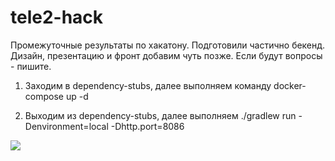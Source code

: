 # tele2-hack

Промежуточные результаты по хакатону. Подготовили частично бекенд. Дизайн, презентацию и фронт добавим чуть позже. Если будут вопросы - пишите.

1. Заходим в dependency-stubs, далее выполняем команду docker-compose up -d

2. Выходим из dependency-stubs, далее выполняем ./gradlew run -Denvironment=local -Dhttp.port=8086

![](https://user-images.githubusercontent.com/31312260/90895182-6d027d00-e3ca-11ea-93ca-4a6a751b484f.jpg)
